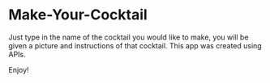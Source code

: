# Make-Your-Cocktail

Just type in the name of the cocktail you would like to make, you will be given a picture and instructions of that cocktail. This app was created using APIs.

Enjoy!
